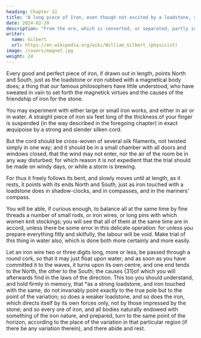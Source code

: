 ```yaml
---
heading: Chapter 12
title: "A long piece of Iron, even though not excited by a loadstone, settles itself toward North and South."
date: 2024-02-20
description: "From the ore, which is converted, or separated, partly into metal, partly into slag, by the intense heat of fires, iron is smelted in the first furnaces in a space of 8-12 hours"
writer:
  name: Gilbert
  url: https://en.wikipedia.org/wiki/William_Gilbert_(physicist)
image: /covers/magnet.jpg
weight: 24
---
```




Every good and perfect piece of iron, if drawn out in length, points North and South, just as the loadstone or iron rubbed with a magnetical body does; a thing that our famous philosophers have little understood, who have sweated in vain to set forth the magnetick virtues and the causes of the friendship of iron for the stone. 

You may experiment with either large or small iron works, and either in air or in water. A straight piece of iron six feet long of the thickness of your finger is suspended (in the way described in the foregoing chapter) in exact æquipoise by a strong and slender silken cord. 

But the cord should be cross-woven of several silk filaments, not twisted simply in one way; and it should be in a small chamber with all doors and windows closed, that the wind may not enter, nor the air of the room be in any way disturbed; for which reason it is not expedient that the trial should be made on windy days, or while a storm is brewing. 

For thus it freely follows its bent, and slowly moves until at length, as it rests, it points with its ends North and South, just as iron touched with a loadstone does in shadow-clocks, and in compasses, and in the mariners' compass. 

You will be able, if curious enough, to balance all at the same time by fine threads a number of small rods, or iron wires, or long pins with which women knit stockings; you will see that all of them at the same time are in accord, unless there be some error in this delicate operation: for unless you prepare everything fitly and skilfully, the labour will be void. Make trial of this thing in water also, which is done both more certainly and more easily. 

Let an iron wire two or three digits long, more or less, be passed through a round cork, so that it may just float upon water; and as soon as you have committed it to the waves, it turns upon its own centre, and one end tends to the North, the other to the South; the causes {31}of which you will afterwards find in the laws of the direction. This too you should understand, and hold firmly in memory, that *as a strong loadstone, and iron touched with the same, do not invariably point exactly to the true pole but to the point of the variation; so does a weaker loadstone, and so does the iron, which directs itself by its own forces only, not by those impressed by the stone; and so every ore of iron, and all bodies naturally endowed with something of the iron nature, and prepared, turn to the same point of the horizon, according to the place of the variation in that particular region (if there be any variation therein), and there abide and rest.
